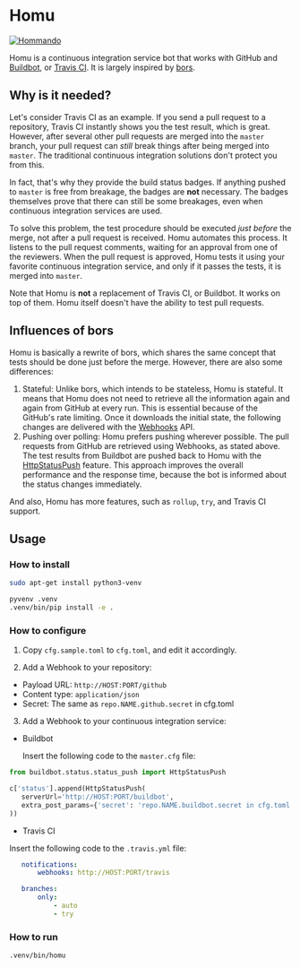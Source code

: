 # Homu

[![Hommando](https://i.imgur.com/4RfmXP9.png)](https://wiki.puella-magi.net/Homura_Akemi)

Homu is a continuous integration service bot that works with GitHub and
[Buildbot](http://buildbot.net/), or [Travis CI](https://travis-ci.org/). It is
largely inspired by [bors](https://github.com/graydon/bors).

## Why is it needed?

Let's consider Travis CI as an example. If you send a pull request to a
repository, Travis CI instantly shows you the test result, which is great.
However, after several other pull requests are merged into the `master` branch,
your pull request can *still* break things after being merged into `master`. The
traditional continuous integration solutions don't protect you from this.

In fact, that's why they provide the build status badges. If anything pushed to
`master` is free from breakage, the badges are **not** necessary. The badges
themselves prove that there can still be some breakages, even when continuous
integration services are used.

To solve this problem, the test procedure should be executed *just before* the
merge, not after a pull request is received. Homu automates this process. It
listens to the pull request comments, waiting for an approval from one of the
reviewers. When the pull request is approved, Homu tests it using your favorite
continuous integration service, and only if it passes the tests, it is merged
into `master`.

Note that Homu is **not** a replacement of Travis CI, or Buildbot. It works on
top of them. Homu itself doesn't have the ability to test pull requests.

## Influences of bors

Homu is basically a rewrite of bors, which shares the same concept that tests
should be done just before the merge. However, there are also some differences:

1. Stateful: Unlike bors, which intends to be stateless, Homu is stateful.
   It means that Homu does not need to retrieve all the information again and
   again from GitHub at every run. This is essential because of the GitHub's
   rate limiting. Once it downloads the initial state, the following changes
   are delivered with the [Webhooks](https://developer.github.com/webhooks/)
   API.
2. Pushing over polling: Homu prefers pushing wherever possible. The pull
   requests from GitHub are retrieved using Webhooks, as stated above. The
   test results from Buildbot are pushed back to Homu with the
   [HttpStatusPush](http://docs.buildbot.net/current/manual/cfg-statustargets.html#httpstatuspush)
   feature. This approach improves the overall performance and the response
   time, because the bot is informed about the status changes immediately.

And also, Homu has more features, such as `rollup`, `try`, and Travis CI
support.

## Usage

### How to install

```sh
sudo apt-get install python3-venv

pyvenv .venv
.venv/bin/pip install -e .
```

### How to configure

1. Copy `cfg.sample.toml` to `cfg.toml`, and edit it accordingly.

2. Add a Webhook to your repository:

 - Payload URL: `http://HOST:PORT/github`
 - Content type: `application/json`
 - Secret: The same as `repo.NAME.github.secret` in cfg.toml

3. Add a Webhook to your continuous integration service:

 - Buildbot

   Insert the following code to the `master.cfg` file:

 ```python
from buildbot.status.status_push import HttpStatusPush

c['status'].append(HttpStatusPush(
    serverUrl='http://HOST:PORT/buildbot',
    extra_post_params={'secret': 'repo.NAME.buildbot.secret in cfg.toml'},
))
```

 - Travis CI

  Insert the following code to the `.travis.yml` file:

 ```yaml
    notifications:
        webhooks: http://HOST:PORT/travis

    branches:
        only:
            - auto
            - try
```

### How to run

```sh
.venv/bin/homu
```
